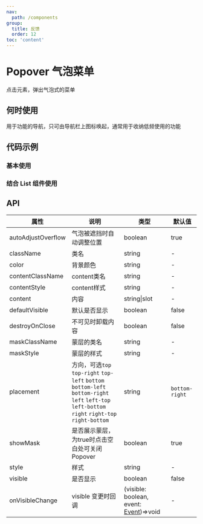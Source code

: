 ```yaml
---
nav:
  path: /components
group:
  title: 反馈
  order: 12
toc: 'content'
---
```

# Popover 气泡菜单
点击元素，弹出气泡式的菜单
## 何时使用
用于功能的导航，只可由导航栏上图标唤起，通常用于收纳低频使用的功能
## 代码示例

### 基本使用
<code src='pages/Popover/index'></code>

### 结合 List 组件使用
<code src='pages/PopoverList/index'></code>



## API
| 属性 | 说明 | 类型 | 默认值 |
| -----|-----|-----|-----|
| autoAdjustOverflow |  气泡被遮挡时自动调整位置 | boolean | true | 
| className | 类名 | string | - | 
| color | 背景颜色 | string | - |
| contentClassName | content类名 | string | - | 
| contentStyle | content样式 | string | - | 
| content | 内容 | string\|slot | - |
| defaultVisible |  默认是否显示 | boolean | false | 
| destroyOnClose | 不可见时卸载内容 | boolean | false | 
| maskClassName | 蒙层的类名 | string | - | 
| maskStyle | 蒙层的样式 | string | - | 
| placement | 方向，可选`top`  `top-right`  `top-left` `bottom` `bottom-left` `bottom-right` `left` `left-top` `left-bottom` `right` `right-top` `right-bottom`  | string | `bottom-right` |
| showMask | 是否展示蒙层，为true时点击空白处可关闭Popover | boolean | true |
| style | 样式 | string | - |
| visible |  是否显示 | boolean | false | 
| onVisibleChange |  visible 变更时回调 | (visible: boolean, event: [Event](https://opendocs.alipay.com/mini/framework/event-object))=>void | - | 

